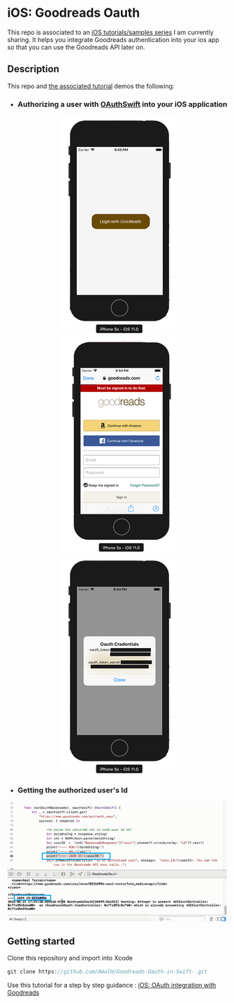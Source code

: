 # iOS: Goodreads Oauth

This repo is associated to an [iOS tutorials/samples series](http://pragmatictheories.tech/category/ios/) I am currently sharing.
It helps you integrate Goodreads authentication into your ios app so that you can use the Goodreads API later on.
## Description

This repo and [the associated tutorial](http://pragmatictheories.tech/ios-oauth-integration-with-goodreads) demos the following:

* ### Authorizing a user with [OAuthSwift](https://github.com/OAuthSwift/OAuthSwift) into your iOS application
<p align="center">
<img src="https://raw.githubusercontent.com/AmalH/Goodreads-Oauth-in-Swift-/master/screenshots/mainScrsht.png"/>
<img src="https://raw.githubusercontent.com/AmalH/Goodreads-Oauth-in-Swift-/master/screenshots/authScrsht.png"/>
<img src="https://raw.githubusercontent.com/AmalH/Goodreads-Oauth-in-Swift-/master/screenshots/credsScrsht.png"/>
</p>


* ### Getting the authorized user's Id
<p align="right">
<img src="https://raw.githubusercontent.com/AmalH/Goodreads-Oauth-in-Swift-/master/screenshots/idScrsht.png"/>
</p>

## Getting started
Clone this repository and import into Xcode
```javascript
git clone https://github.com/AmalH/Goodreads-Oauth-in-Swift-.git
```
Use this tutorial for a step by step guidance : 
[iOS: OAuth integration with Goodreads](http://pragmatictheories.tech/ios-oauth-integration-with-goodreads)
